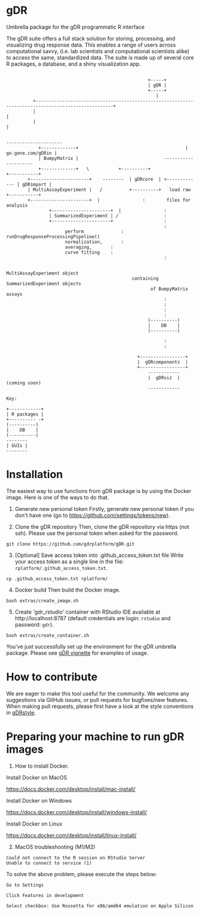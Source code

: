 # gDR
Umbrella package for the gDR programmatic R interface

The gDR suite offers a full stack solution for storing, processing, and visualizing drug response data. This enables a range of users across computational savvy, (i.e. lab scientists and computational scientists alike) to access the same, standardized data. The suite is made up of several core R packages, a database, and a shiny visualization app. 


```       

                                                     +-----+
                                                     | gDR |
                                                     +-----+
                                                        |
          +---------------------------------------------------------------------------------------------------+
          |                                                                                                   |
          |                                                                                                   |
   
                                                                               ---------------------
			+-------------+                                        | go.gene.com/gDRin |
			| BumpyMatrix |			                       ---------------------
			+-------------+   \           +----------+                +-----------+
		+----------------------+    --------  | gDRcore  | <------------- | gDRimport | 
		| MultiAssayExperiment |   /          +----------+   load raw     +-----------+
		+----------------------+  |                :        files for analysis
                +----------------------+  |                :
                | SummarizedExperiment | /                 :
                +----------------------+                   :
                                                           :
				      perform              :     runDrugResponseProcessingPipeline()
				      normalization, 	   :   
				      averaging, 	   :   
				      curve fitting	   : 
                                                           :

                                                     MultiAssayExperiment object
                                               containing SummarizedExperiment objects
                                                      of BumpyMatrix assays
                                                           :
                                                           :
                                                           :
                                                           :
                                                     (----------)
                                                     |    DB    |
                                                     (----------)

                                                           :
                                                           :

                                                 +-----------------+
                                                 |  gDRcomponents  |
                                                 +-----------------+
                                                     ------------
                                                     |  gDRviz  | (coming soon)
                                                     ------------

Key:

+------------+
| R packages |
+---------- -+
(----------)
|    DB    |
(----------)
--------
| GUIs |
--------
```

# Installation

The easiest way to use functions from gDR package is by using the Docker image. Here is one of the ways to do that. 

1. Generate new personal token 
Firstly, generate new personal token if you don't have one (go to https://github.com/settings/tokens/new).

2. Clone the gDR repository 
Then, clone the gDR repository via https (not ssh). Please use the personal token when asked for the password.

```
git clone https://github.com/gdrplatform/gDR.git
```

3. [Optional] Save access token into .github_access_token.txt file
Write your access token as a single line in the file: `rplatform/.github_access_token.txt`. 

```
cp .github_access_token.txt rplatform/
```

4. Docker build 
Then build the Docker image.
```
bash extras/create_image.sh
```

5. Create 'gdr_rstudio' container with RStudio IDE available at http://localhost:8787 (default credentials are login: `rstudio` and password: `gdr`).
```
bash extras/create_container.sh
```

You've just successfully set up the environment for the gDR umbrella package. Please see [gDR vignette](vignettes/gDR.Rmd) for examples of usage.


# How to contribute
We are eager to make this tool useful for the community. We welcome any suggestions via GitHub issues, or pull requests for bugfixes/new features. When making pull requests, please first have a look at the style conventions in [gDRstyle](https://gdrplatform.github.io/gDRstyle/style_guide.html).

# Preparing your machine to run gDR images
1. How to install Docker.

Install Docker on MacOS 

https://docs.docker.com/desktop/install/mac-install/

Install Docker on Windows

https://docs.docker.com/desktop/install/windows-install/

Install Docker on Linux

https://docs.docker.com/desktop/install/linux-install/

2. MacOS troubleshooting (M1/M2)
```
Could not connect to the R session on RStudio Server
Unable to connect to service (1)
```
To solve the above problem, please execute the steps below:
```
Go to Settings
```
```
Click Features in development
```
```
Select checkbox: Use Rossetta for x86/amd64 emulation on Apple Silicon 
```

